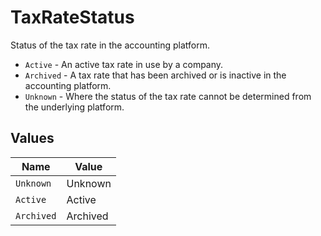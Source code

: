 # TaxRateStatus

Status of the tax rate in the accounting platform.  
- `Active` - An active tax rate in use by a company.  
- `Archived` - A tax rate that has been archived or is inactive in the accounting platform.  
- `Unknown` - Where the status of the tax rate cannot be determined from the underlying platform.


## Values

| Name       | Value      |
| ---------- | ---------- |
| `Unknown`  | Unknown    |
| `Active`   | Active     |
| `Archived` | Archived   |